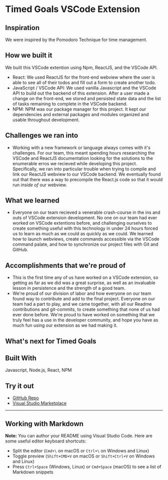 # Timed Goals VSCode Extension

## Inspiration

We were inspired by the Pomodoro Technique for time management.

## How we built it
We built this VSCode extention using Npm, ReactJS, and the VSCode API.
* React: We used ReactJS for the front-end webview where the user is able to see all of their todos and fill out a form to create another todo.
* JavaScript / VSCode API: We used vanilla Javascript and the VSCode API to build out the backend of this extension. After a user made a change on the front-end, we stored and persisted state data and the list of tasks remaining to complete in the VSCode backend.
* NPM: NPM was our package manager for this project. It kept our dependencies and external packages and modules organized and usable throughout development.


## Challenges we ran into

* Working with a new framework or language always comes with it's challenges. For our team, this meant spending hours researching the VSCode and ReactJS documentation looking for the solutions to the enumerable erros we recieved while developing this project. Specifically, we ran into particular trouble when trying to compile and link our ReactJS webview to our VSCode backend. We eventually found out that there was a way to precompile the React.js code so that it would run _inside of_ our webview.

## What we learned
* Everyone on our team recieved a venerable crash-course in the ins and outs of VSCode extension development. No one on our team had ever worked on VSCode extentions before, and challenging ourselves to create something useful with this technology in under 24 hours forced us to learn as much as we could as quickly as we could. We learned how to launch webviews, create commands accessible via the VSCode command palate, and how to synchronize our project files with Git and GitHub.


## Accomplishments that we're proud of

* This is the first time any of us have worked on a VSCode extension, so getting as far as we did was a great surprise, as well as an invaluable lesson in persistence and the strength of a good team.
* We're proud of our division of labor and how everyone on our team found way to contribute and add to the final project. Everyone on our team had a part to play, and we came together, with all our Readme contributions and git-commits, to create something that none of us had ever done before. We're proud to have worked on something that we truly feel has a use in the developer community, and hope you have as much fun using our extension as we had making it.


## What's next for Timed Goals


## Built With
Javascript, Node.js, React, NPM

## Try it out
* [GitHub Repo](https://github.com/chenmasterandrew/timed-goals)
* [Visual Studio Marketplace]()



-----------------------------------------------------------------------------------------------------------

## Working with Markdown

**Note:** You can author your README using Visual Studio Code.  Here are some useful editor keyboard shortcuts:

* Split the editor (`Cmd+\` on macOS or `Ctrl+\` on Windows and Linux)
* Toggle preview (`Shift+CMD+V` on macOS or `Shift+Ctrl+V` on Windows and Linux)
* Press `Ctrl+Space` (Windows, Linux) or `Cmd+Space` (macOS) to see a list of Markdown snippets
